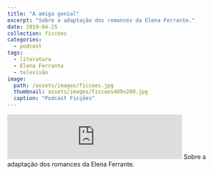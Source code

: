 ```yaml
---
title: "A amiga genial"
excerpt: "Sobre a adaptação dos romances da Elena Ferrante."
date: 2019-04-25
collection: ficcoes
categories:
  - podcast
tags: 
  - literatura
  - Elena Ferrante
  - televisão
image: 
  path: /assets/images/ficcoes.jpg
  thumbnail: assets/images/ficcoes400x200.jpg
  caption: "Podcast Ficções"
---
```


<iframe src="https://anchor.fm/podcastficcoes/embed/episodes/A-amiga-genial-a-srie-e3rm4e" height="102px" width="400px" frameborder="0" scrolling="no"></iframe>
Sobre a adaptação dos romances da Elena Ferrante.
